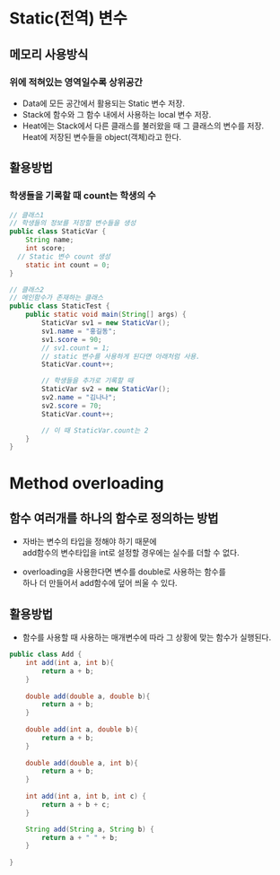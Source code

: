 # Static(전역) 변수
## 메모리 사용방식
### 위에 적혀있는 영역일수록 상위공간
- Data에 모든 공간에서 활용되는 Static 변수 저장.
- Stack에 함수와 그 함수 내에서 사용하는 local 변수 저장.
- Heat에는 Stack에서 다른 클래스를 불러왔을 때 그 클래스의 변수를 저장.  
Heat에 저장된 변수들을 object(객체)라고 한다.
## 활용방법
### 학생들을 기록할 때 count는 학생의 수
```java
// 클래스1
// 학생들의 정보를 저장할 변수들을 생성
public class StaticVar {
	String name;
	int score;
  // Static 변수 count 생성
	static int count = 0;
}

// 클래스2
// 메인함수가 존재하는 클래스
public class StaticTest {
	public static void main(String[] args) {
		StaticVar sv1 = new StaticVar();
		sv1.name = "홍길동";
		sv1.score = 90;
		// sv1.count = 1;
		// static 변수를 사용하게 된다면 아래처럼 사용.
		StaticVar.count++;

		// 학생들을 추가로 기록할 때
		StaticVar sv2 = new StaticVar();
		sv2.name = "김나나";
		sv2.score = 70;
		StaticVar.count++;

		// 이 때 StaticVar.count는 2
	}
}
```

# Method overloading
## 함수 여러개를 하나의 함수로 정의하는 방법
- 자바는 변수의 타입을 정해야 하기 때문에  
add함수의 변수타입을 int로 설정할 경우에는 실수를 더할 수 없다.
  
- overloading을 사용한다면 변수를 double로 사용하는 함수를  
하나 더 만들어서 add함수에 덮어 씌울 수 있다.

## 활용방법
- 함수를 사용할 때 사용하는 매개변수에 따라 그 상황에 맞는 함수가 실행된다.
```java
public class Add {
	int add(int a, int b){
		return a + b;
	}
	
	double add(double a, double b){
		return a + b;
	}
	
	double add(int a, double b){
		return a + b;
	}
	
	double add(double a, int b){
		return a + b;
	}
	
	int add(int a, int b, int c) {
		return a + b + c;
	}

	String add(String a, String b) {
		return a + " " + b;
	}
	
}
```
